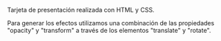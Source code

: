 Tarjeta de presentación realizada con HTML y CSS.

Para generar los efectos utilizamos una combinación de las propiedades "opacity" y "transform" a través de 
los elementos "translate" y "rotate".